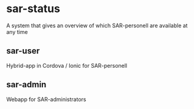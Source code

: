 # sar-status
A system that gives an overview of which SAR-personell are available at any time
## sar-user
Hybrid-app in Cordova / Ionic for SAR-personell

## sar-admin
Webapp for SAR-administrators


